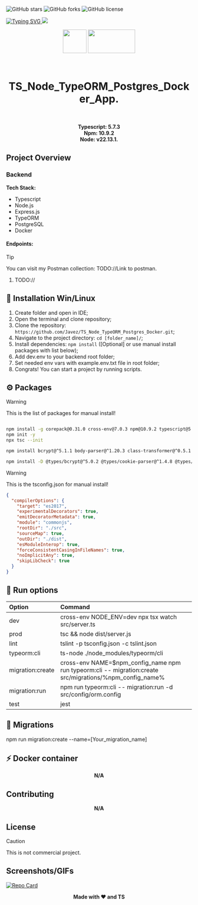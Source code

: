 ![GitHub stars](https://img.shields.io/github/stars/Javez/Country-App?style=flat-square)
![GitHub forks](https://img.shields.io/github/forks/Javez/Country-App?style=flat-square)
![GitHub license](https://img.shields.io/github/license/Javez/Country-App?style=flat-square)

<a href="https://git.io/typing-svg"><img src="https://readme-typing-svg.demolab.com?font=Fira+Code&size=50&pause=500&color=F78A13&center=true&random=false&width=1000&height=100&lines=Blog App" alt="Typing SVG" />
</a>
<img src="https://user-images.githubusercontent.com/74038190/212284100-561aa473-3905-4a80-b561-0d28506553ee.gif">

<p align="center">
   <img src="https://user-images.githubusercontent.com/74038190/212257465-7ce8d493-cac5-494e-982a-5a9deb852c4b.gif" width="64" height="64">
   <img src="https://user-images.githubusercontent.com/74038190/212281775-b468df30-4edc-4bf8-a4ee-f52e1aaddc86.gif" width="128" height="64">
</p>
<br />

<p align="center">
  <h1 align="center">TS_Node_TypeORM_Postgres_Docker_App.</h1>
</p>
</br>
<p align="center">
  <strong>Typescript: 5.7.3</strong></br>
  <strong>Npm: 10.9.2</strong></br>
  <strong align="center">Node: v22.13.1.</strong>
</p>

<!-- Project Overview -->
## Project Overview

### Backend

**Tech Stack:**
- Typescript
- Node.js 
- Express.js
- TypeORM
- PostgreSQL
- Docker

#### Endpoints:

> [!TIP]
> You can visit my Postman collection: TODO://Link to postman.

1. TODO://

<!-- Installation -->
## 🔧 Installation Win/Linux

1. Create folder and open in IDE;
2. Open the terminal and clone repository;
3. Clone the repository: `https://github.com/Javez/TS_Node_TypeORM_Postgres_Docker.git`;
4. Navigate to the project directory: `cd [folder_name]/`;
5. Install dependencies: `npm install` ([Optional] or use manual install packages with list below);
6. Add dev.env to your backend root folder;
7. Set needed env vars with example.env.txt file in root folder;
8. Congrats! You can start a project by running scripts.

<!-- Packages -->
## ⚙ Packages

> [!WARNING]
> This is the list of packages for manual install!

```sh

npm install -g corepack@0.31.0 cross-env@7.0.3 npm@10.9.2 typescript@5.7.3
npm init -y
npx tsc --init

npm install bcrypt@^5.1.1 body-parser@^1.20.3 class-transformer@^0.5.1 class-validator@^0.14.1 cookie-parser@^1.4.7 dotenv@^16.4.7 envalid@^8.0.0 express@^4.21.2 jsonwebtoken@^9.0.2 pg@^8.13.1 reflect-metadata@^0.2.2 typeorm@^0.3.20

npm install -D @types/bcrypt@^5.0.2 @types/cookie-parser@^1.4.8 @types/express@^5.0.0 @types/jsonwebtoken@^9.0.8 @types/node@^22.10.7 cross-env@^7.0.3 eslint-config-prettier@^10.0.1 node-gyp@^11.0.0 nodemon@^3.1.9 prettier@3.4.2 ts-node@^10.9.2 tslint@^5.20.1 tslint-config-airbnb@^5.11.2 typescript@^3.9.10

```

> [!WARNING]
> This is the tsconfig.json for manual install!

```json
{
  "compilerOptions": {
    "target": "es2017",
    "experimentalDecorators": true,
    "emitDecoratorMetadata": true,
    "module": "commonjs",
    "rootDir": "./src",
    "sourceMap": true,
    "outDir": "./dist",
    "esModuleInterop": true,
    "forceConsistentCasingInFileNames": true,
    "noImplicitAny": true,
    "skipLibCheck": true
  }
}
```

<!-- Run options -->
## 🚀 Run options

| Option | Command |
| :--- | :--- |
| dev | cross-env NODE_ENV=dev npx tsx watch src/server.ts |
| prod | tsc && node dist/server.js |
| lint | tslint -p tsconfig.json -c tslint.json |
| typeorm:cli | ts-node ./node_modules/typeorm/cli |
| migration:create | cross-env NAME=$npm_config_name npm run typeorm:cli -- migration:create src/migrations/%npm_config_name% |
| migration:run | npm run typeorm:cli -- migration:run -d src/config/orm.config |
| test | jest |

<!-- Migrations -->
## 🔄 Migrations ##

npm run migration:create --name=[Your_migration_name]

## ⚡ Docker container

<p align="center">
  <strong>N/A</strong>
</p>

<!-- Contributing -->
## Contributing

<p align="center">
  <strong>N/A</strong>
</p>

<!-- License -->
## License

> [!CAUTION]
> This is not commercial project.

<!-- Screenshots or GIF Animations -->
## Screenshots/GIFs

<!-- Repository Info Card -->
[![Repo Card](https://github-readme-stats.vercel.app/api/pin/?username=Javez&repo=TS_Node_TypeORM_Postgres_Docker)](https://github.com/Javez/TS_Node_TypeORM_Postgres_Docker)

<!-- Footer -->
<p align="center">
   <strong>Made with ❤️ and TS</strong>
   </br>
</p>
